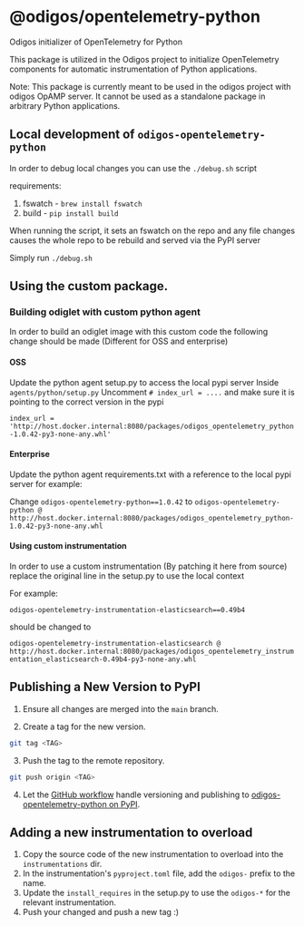 # @odigos/opentelemetry-python

Odigos initializer of OpenTelemetry for Python

This package is utilized in the Odigos project to initialize OpenTelemetry components for automatic instrumentation of Python applications.

Note: This package is currently meant to be used in the odigos project with odigos OpAMP server. It cannot be used as a standalone package in arbitrary Python applications.


## Local development of `odigos-opentelemetry-python`
In order to debug local changes you can use the `./debug.sh` script

requirements:

1. fswatch - `brew install fswatch`
2. build - `pip install build`

When running the script, it sets an fswatch on the repo and any file changes causes the whole repo to be rebuild and served via the PyPI server

Simply run `./debug.sh`

## Using the custom package.

### Building odiglet with custom python agent
In order to build an odiglet image with this custom code the following change should be made (Different for OSS and enterprise)
#### OSS
Update the python agent setup.py to access the local pypi server
Inside `agents/python/setup.py` Uncomment `# index_url = ....` and make sure it is pointing to the correct version in the pypi

```index_url = 'http://host.docker.internal:8080/packages/odigos_opentelemetry_python-1.0.42-py3-none-any.whl'```

#### Enterprise
Update the python agent requirements.txt with a reference to the local pypi server for example:

Change `odigos-opentelemetry-python==1.0.42` to `odigos-opentelemetry-python @ http://host.docker.internal:8080/packages/odigos_opentelemetry_python-1.0.42-py3-none-any.whl`

#### Using custom instrumentation
In order to use a custom instrumentation (By patching it here from source) replace the original line in the setup.py to use the local context

For example:

```odigos-opentelemetry-instrumentation-elasticsearch==0.49b4```

should be changed to

```odigos-opentelemetry-instrumentation-elasticsearch @ http://host.docker.internal:8080/packages/odigos_opentelemetry_instrumentation_elasticsearch-0.49b4-py3-none-any.whl```

## Publishing a New Version to PyPI
1. Ensure all changes are merged into the `main` branch.

2. Create a tag for the new version.
```bash
git tag <TAG>
```
3. Push the tag to the remote repository.
```bash
git push origin <TAG>
```
4. Let the [GitHub workflow](https://github.com/odigos-io/odigos-opentelemetry-python/blob/main/.github/workflows/publish.yaml) handle versioning and publishing to [odigos-opentelemetry-python on PyPI](https://pypi.org/project/odigos-opentelemetry-python/).


## Adding a new instrumentation to overload
1. Copy the source code of the new instrumentation to overload into the `instrumentations` dir.
2. In the instrumentation's `pyproject.toml` file, add the `odigos-` prefix to the name.
3. Update the `install_requires` in the setup.py to use the `odigos-*` for the relevant instrumentation.
4. Push your changed and push a new tag :)

